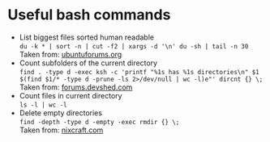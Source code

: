 # Useful bash commands

- List biggest files sorted human readable  
  `du -k * | sort -n | cut -f2 | xargs -d '\n' du -sh | tail -n 30`  
  Taken from: [ubuntuforums.org](http://ubuntuforums.org/showthread.php?t=885344)
- Count subfolders  of the current directory  
`find . -type d -exec ksh -c 'printf "%1s has %1s directories\n" $1 $(find $1/* -type d -prune -ls 2>/dev/null | wc -l)e"' dircnt {} \;`  
Taken from: [forums.devshed.com](http://forums.devshed.com/unix-help-35/how-to-count-directories-in-unix-script-759845.html)
- Count files in current directory  
`ls -l | wc -l`
- Delete empty directories  
`find -depth -type d -empty -exec rmdir {} \;`  
Taken from: [nixcraft.com](http://nixcraft.com/getting-started-tutorials/1432-linux-delete-empty-directories.html)
